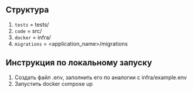 ## Структура
1. `tests` = tests/
2. `code` = src/
3. `docker` = infra/
4. `migrations` = <application_name>/migrations

## Инструкция по локальному запуску
1. Создать файл .env, заполнить его по аналогии с infra/example.env
2. Запустить docker compose up
